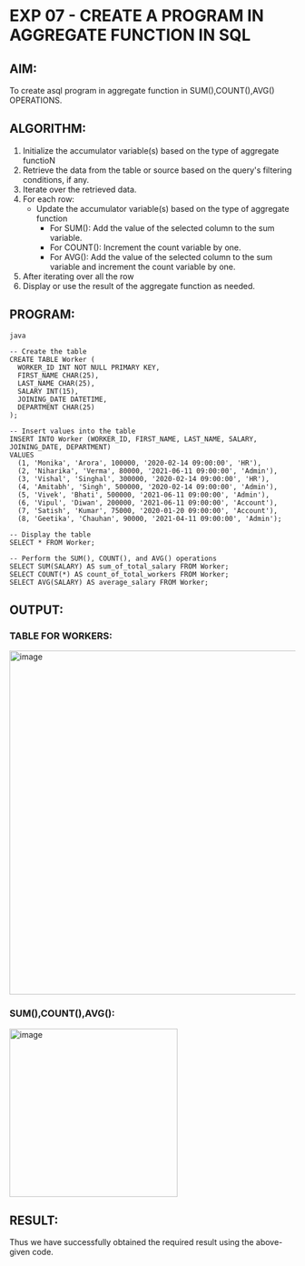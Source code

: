 # EXP 07 - CREATE A PROGRAM IN AGGREGATE FUNCTION IN SQL

## AIM:

To create asql program in aggregate function in SUM(),COUNT(),AVG() OPERATIONS.

## ALGORITHM:

1) Initialize the accumulator variable(s) based on the type of aggregate functioN
2) Retrieve the data from the table or source based on the query's filtering conditions, if any.
3) Iterate over the retrieved data.
4) For each row:
      * Update the accumulator variable(s) based on the type of aggregate function
          * For SUM(): Add the value of the selected column to the sum variable.
          * For COUNT(): Increment the count variable by one.
          * For AVG(): Add the value of the selected column to the sum variable and increment the count variable by one.
5) After iterating over all the row
6) Display or use the result of the aggregate function as needed.

## PROGRAM:
```
java

-- Create the table
CREATE TABLE Worker (
  WORKER_ID INT NOT NULL PRIMARY KEY,
  FIRST_NAME CHAR(25),
  LAST_NAME CHAR(25),
  SALARY INT(15),
  JOINING_DATE DATETIME,
  DEPARTMENT CHAR(25)
);

-- Insert values into the table
INSERT INTO Worker (WORKER_ID, FIRST_NAME, LAST_NAME, SALARY, JOINING_DATE, DEPARTMENT)
VALUES
  (1, 'Monika', 'Arora', 100000, '2020-02-14 09:00:00', 'HR'),
  (2, 'Niharika', 'Verma', 80000, '2021-06-11 09:00:00', 'Admin'),
  (3, 'Vishal', 'Singhal', 300000, '2020-02-14 09:00:00', 'HR'),
  (4, 'Amitabh', 'Singh', 500000, '2020-02-14 09:00:00', 'Admin'),
  (5, 'Vivek', 'Bhati', 500000, '2021-06-11 09:00:00', 'Admin'),
  (6, 'Vipul', 'Diwan', 200000, '2021-06-11 09:00:00', 'Account'),
  (7, 'Satish', 'Kumar', 75000, '2020-01-20 09:00:00', 'Account'),
  (8, 'Geetika', 'Chauhan', 90000, '2021-04-11 09:00:00', 'Admin');

-- Display the table
SELECT * FROM Worker;

-- Perform the SUM(), COUNT(), and AVG() operations
SELECT SUM(SALARY) AS sum_of_total_salary FROM Worker;
SELECT COUNT(*) AS count_of_total_workers FROM Worker;
SELECT AVG(SALARY) AS average_salary FROM Worker;
```
## OUTPUT:

### TABLE FOR WORKERS:

<img width="605" alt="image" src="https://github.com/Monisha-11/EXP-07---AGGREGATE-FUNCTION/assets/93427240/00e99263-0829-41e6-9b25-cdefe74c1240">

### SUM(),COUNT(),AVG():

<img width="296" alt="image" src="https://github.com/Monisha-11/EXP-07---AGGREGATE-FUNCTION/assets/93427240/e67e2199-d1fc-419f-b057-060aafcb6e4d">

## RESULT:

Thus we have successfully obtained the required result using the above-given code.
